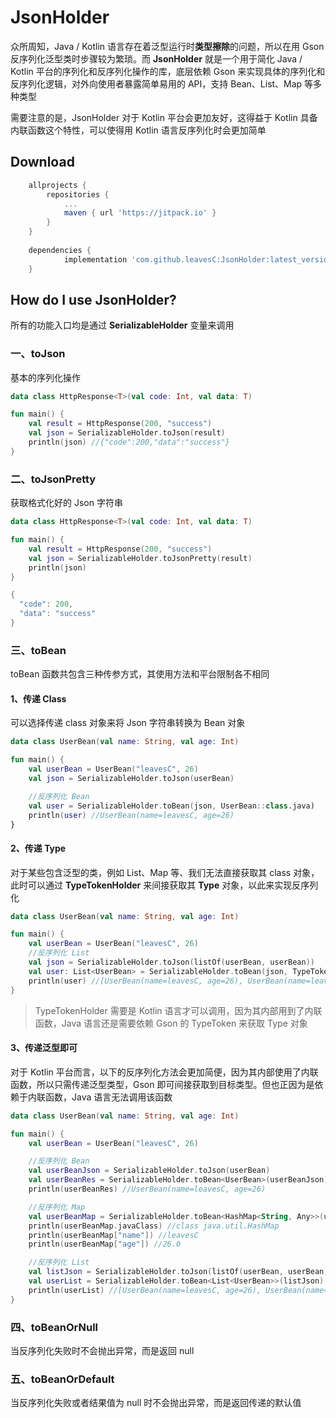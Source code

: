 # JsonHolder

众所周知，Java / Kotlin 语言存在着泛型运行时**类型擦除**的问题，所以在用 Gson 反序列化泛型类时步骤较为繁琐。而 **JsonHolder** 就是一个用于简化 Java / Kotlin 平台的序列化和反序列化操作的库，底层依赖 Gson 来实现具体的序列化和反序列化逻辑，对外向使用者暴露简单易用的 API，支持 Bean、List、Map 等多种类型

需要注意的是，JsonHolder 对于 Kotlin 平台会更加友好，这得益于 Kotlin 具备内联函数这个特性，可以使得用 Kotlin 语言反序列化时会更加简单

## Download

```groovy
    allprojects {
		repositories {
			...
			maven { url 'https://jitpack.io' }
		}
	}
	
	dependencies {
	        implementation 'com.github.leavesC:JsonHolder:latest_version'
	}
```

## How do I use JsonHolder?

所有的功能入口均是通过 **SerializableHolder** 变量来调用

### 一、toJson

基本的序列化操作

```kotlin
data class HttpResponse<T>(val code: Int, val data: T)

fun main() {
    val result = HttpResponse(200, "success")
    val json = SerializableHolder.toJson(result)
    println(json) //{"code":200,"data":"success"}
}
```

### 二、toJsonPretty

获取格式化好的 Json 字符串

```kotlin
data class HttpResponse<T>(val code: Int, val data: T)

fun main() {
    val result = HttpResponse(200, "success")
    val json = SerializableHolder.toJsonPretty(result)
    println(json)
}
```

```kotlin
{
  "code": 200,
  "data": "success"
}
```

### 三、toBean

toBean 函数共包含三种传参方式，其使用方法和平台限制各不相同

#### 1、传递 Class

可以选择传递 class 对象来将 Json 字符串转换为 Bean 对象

```kotlin
data class UserBean(val name: String, val age: Int)

fun main() {
    val userBean = UserBean("leavesC", 26)
    val json = SerializableHolder.toJson(userBean)

    //反序列化 Bean
    val user = SerializableHolder.toBean(json, UserBean::class.java)
    println(user) //UserBean(name=leavesC, age=26)
}
```

#### 2、传递 Type

对于某些包含泛型的类，例如 List、Map 等、我们无法直接获取其 class 对象，此时可以通过 **TypeTokenHolder** 来间接获取其 **Type** 对象，以此来实现反序列化

```kotlin
data class UserBean(val name: String, val age: Int)

fun main() {
    val userBean = UserBean("leavesC", 26)
    //反序列化 List
    val json = SerializableHolder.toJson(listOf(userBean, userBean))
    val user: List<UserBean> = SerializableHolder.toBean(json, TypeTokenHolder.type<List<UserBean>>())
    println(user) //[UserBean(name=leavesC, age=26), UserBean(name=leavesC, age=26)]
}
```

> TypeTokenHolder 需要是 Kotlin 语言才可以调用，因为其内部用到了内联函数，Java 语言还是需要依赖 Gson 的 TypeToken 来获取 Type 对象

#### 3、传递泛型即可

对于 Kotlin 平台而言，以下的反序列化方法会更加简便，因为其内部使用了内联函数，所以只需传递泛型类型，Gson 即可间接获取到目标类型。但也正因为是依赖于内联函数，Java 语言无法调用该函数

```kotlin
data class UserBean(val name: String, val age: Int)

fun main() {
    val userBean = UserBean("leavesC", 26)

    //反序列化 Bean
    val userBeanJson = SerializableHolder.toJson(userBean)
    val userBeanRes = SerializableHolder.toBean<UserBean>(userBeanJson)
    println(userBeanRes) //UserBean(name=leavesC, age=26)

    //反序列化 Map
    val userBeanMap = SerializableHolder.toBean<HashMap<String, Any>>(userBeanJson)
    println(userBeanMap.javaClass) //class java.util.HashMap
    println(userBeanMap["name"]) //leavesC
    println(userBeanMap["age"]) //26.0

    //反序列化 List
    val listJson = SerializableHolder.toJson(listOf(userBean, userBean))
    val userList = SerializableHolder.toBean<List<UserBean>>(listJson)
    println(userList) //[UserBean(name=leavesC, age=26), UserBean(name=leavesC, age=26)]
}
```

### 四、toBeanOrNull

当反序列化失败时不会抛出异常，而是返回 null

### 五、toBeanOrDefault

当反序列化失败或者结果值为 null 时不会抛出异常，而是返回传递的默认值